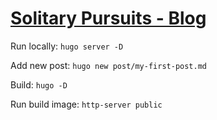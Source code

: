 # [Solitary Pursuits - Blog](https://blog.anirudha.dev/)

Run locally: `hugo server -D`

Add new post: `hugo new post/my-first-post.md`

Build: `hugo -D`

Run build image: `http-server public`
